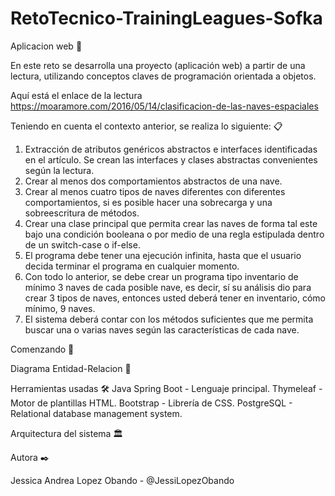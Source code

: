 # RetoTecnico-TrainingLeagues-Sofka
Aplicacion web 🚀

En este reto se desarrolla una proyecto (aplicación web) a partir de una lectura, utilizando conceptos claves de programación orientada a objetos.

Aquí está el enlace de la lectura
https://moaramore.com/2016/05/14/clasificacion-de-las-naves-espaciales

Teniendo en cuenta el contexto anterior, se realiza lo siguiente: 📋
1. Extracción de atributos genéricos abstractos e interfaces identificadas en el artículo. Se crean las interfaces y clases abstractas convenientes según la lectura.
2. Crear al menos dos comportamientos abstractos de una nave.
3. Crear al menos cuatro tipos de naves diferentes con diferentes comportamientos, si es posible hacer una sobrecarga y una sobreescritura de métodos.
4. Crear una clase principal que permita crear las naves de forma tal este bajo una condición booleana o por medio de una regla estipulada dentro de un switch-case o if-else.
5. El programa debe tener una ejecución infinita, hasta que el usuario decida terminar el programa en cualquier momento.
6. Con todo lo anterior, se debe crear un programa tipo inventario de mínimo 3 naves de cada posible nave, es decir, sí su análisis dio para crear 3 tipos de naves, entonces usted deberá tener en inventario, cómo mínimo, 9 naves.
7. El sistema deberá contar con los métodos suficientes que me permita buscar una o varias naves según las características de cada nave.


Comenzando 🌄



Diagrama Entidad-Relacion 🧩


Herramientas usadas 🛠
Java Spring Boot - Lenguaje principal.
Thymeleaf - Motor de plantillas HTML.
Bootstrap - Librería de CSS.
PostgreSQL - Relational database management system.

Arquitectura del sistema 🏛


Autora ✒️

Jessica Andrea Lopez Obando - @JessiLopezObando




